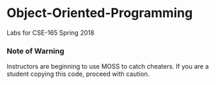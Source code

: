 # Object-Oriented-Programming
Labs for CSE-165 Spring 2018


### Note of Warning
Instructors are beginning to use MOSS to catch cheaters. If you are a student copying this code, proceed with caution.
